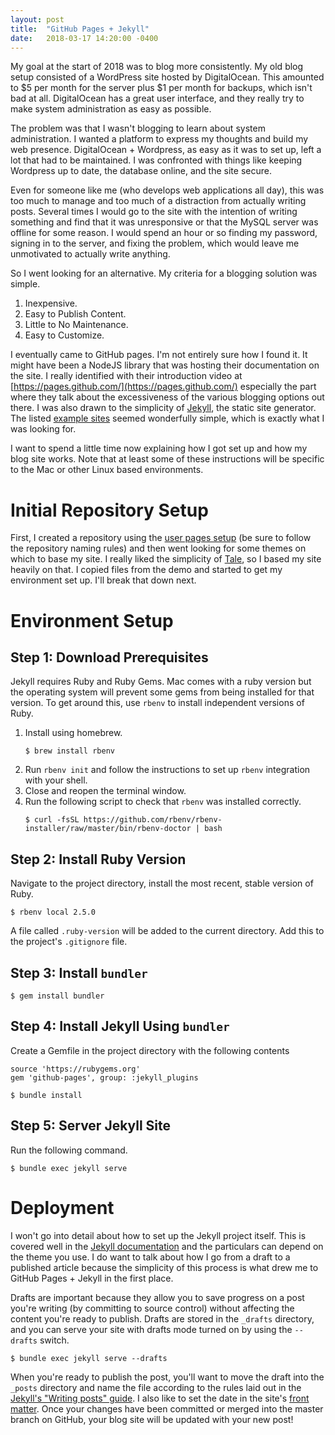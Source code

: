 ```yaml
---
layout: post
title:  "GitHub Pages + Jekyll"
date:   2018-03-17 14:20:00 -0400
---
```


My goal at the start of 2018 was to blog more consistently. My old blog setup consisted of a WordPress site hosted by DigitalOcean. This amounted to $5 per month for the server plus $1 per month for backups, which isn't bad at all. DigitalOcean has a great user interface, and they really try to make system administration as easy as possible.

The problem was that I wasn't blogging to learn about system administration. I wanted a platform to express my thoughts and build my web presence. DigitalOcean + Wordpress, as easy as it was to set up, left a lot that had to be maintained. I was confronted with things like keeping Wordpress up to date, the database online, and the site secure.

Even for someone like me (who develops web applications all day), this was too much to manage and too much of a distraction from actually writing posts. Several times I would go to the site with the intention of writing something and find that it was unresponsive or that the MySQL server was offline for some reason. I would spend an hour or so finding my password, signing in to the server, and fixing the problem, which would leave me unmotivated to actually write anything.

So I went looking for an alternative. My criteria for a blogging solution was simple.

1. Inexpensive.
2. Easy to Publish Content.
3. Little to No Maintenance.
4. Easy to Customize.

I eventually came to GitHub pages. I'm not entirely sure how I found it. It might have been a NodeJS library that was hosting their documentation on the site. I really identified with their introduction video at [https://pages.github.com/](https://pages.github.com/) especially the part where they talk about the excessiveness of the various blogging options out there. I was also drawn to the simplicity of [Jekyll](https://jekyllrb.com/), the static site generator. The listed [example sites](https://github.com/jekyll/jekyll/wiki/Sites) seemed wonderfully simple, which is exactly what I was looking for.

I want to spend a little time now explaining how I got set up and how my blog site works. Note that at least some of these instructions will be specific to the Mac or other Linux based environments.

# Initial Repository Setup

First, I created a repository using the [user pages setup](https://help.github.com/articles/user-organization-and-project-pages/#user--organization-pages) (be sure to follow the repository naming rules) and then went looking for some themes on which to base my site. I really liked the simplicity of [Tale](https://chesterhow.github.io/tale/), so I based my site heavily on that. I copied files from the demo and started to get my environment set up. I'll break that down next.

# Environment Setup

## Step 1: Download Prerequisites

Jekyll requires Ruby and Ruby Gems. Mac comes with a ruby version but the operating system will prevent some gems from being installed for that version. To get around this, use `rbenv` to install independent versions of Ruby.

1. Install using homebrew.
   ```
   $ brew install rbenv
   ```
2. Run `rbenv init` and follow the instructions to set up `rbenv` integration with your shell.
3. Close and reopen the terminal window.
4. Run the following script to check that `rbenv` was installed correctly.
   ```
   $ curl -fsSL https://github.com/rbenv/rbenv-installer/raw/master/bin/rbenv-doctor | bash
   ```

## Step 2: Install Ruby Version

Navigate to the project directory, install the most recent, stable version of Ruby.

```
$ rbenv local 2.5.0
```

A file called `.ruby-version` will be added to the current directory. Add this to the project's `.gitignore` file.

## Step 3: Install `bundler`

```
$ gem install bundler
```

## Step 4: Install Jekyll Using `bundler`

Create a Gemfile in the project directory with the following contents

```
source 'https://rubygems.org'
gem 'github-pages', group: :jekyll_plugins
```

```
$ bundle install
```

## Step 5: Server Jekyll Site

Run the following command.

```
$ bundle exec jekyll serve
```

# Deployment

I won't go into detail about how to set up the Jekyll project itself. This is covered well in the [Jekyll documentation](https://jekyllrb.com/docs/home/) and the particulars can depend on the theme you use. I do want to talk about how I go from a draft to a published article because the simplicity of this process is what drew me to GitHub Pages + Jekyll in the first place.

Drafts are important because they allow you to save progress on a post you're writing (by committing to source control) without affecting the content you're ready to publish. Drafts are stored in the `_drafts` directory, and you can serve your site with drafts mode turned on by using the `--drafts` switch.

```
$ bundle exec jekyll serve --drafts
```

When you're ready to publish the post, you'll want to move the draft into the `_posts` directory and name the file according to the rules laid out in the [Jekyll's "Writing posts" guide](https://jekyllrb.com/docs/posts/). I also like to set the date in the site's [front matter](https://jekyllrb.com/docs/frontmatter/). Once your changes have been committed or merged into the master branch on GitHub, your blog site will be updated with your new post!
